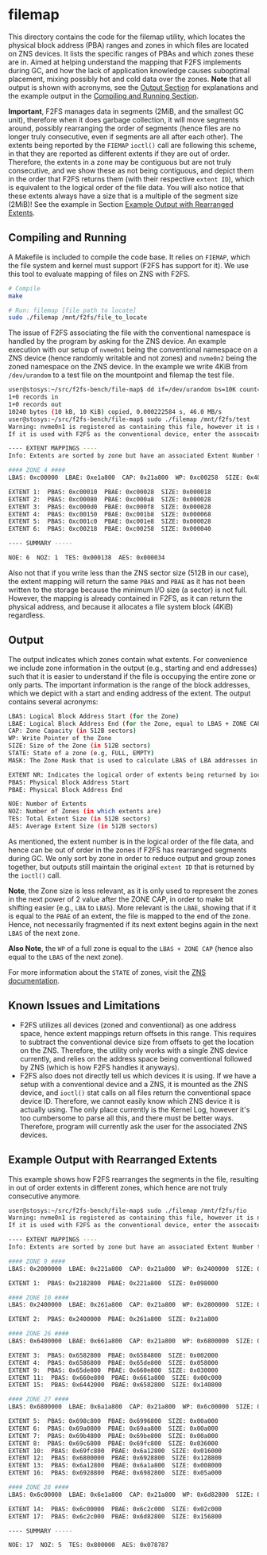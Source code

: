 # filemap

This directory contains the code for the filemap utility, which locates the physical block address (PBA) ranges and zones in which files are located on ZNS devices. It lists the specific ranges of PBAs and which zones these are in. Aimed at helping understand the mapping that F2FS implements during GC, and how the lack of application knowledge causes suboptimal placement, mixing possibly hot and cold data over the zones. **Note** that all output is shown with acronyms, see the [Output Section](https://github.com/nicktehrany/f2fs-bench/tree/master/file-map#output) for explanations and the example output in the [Compiling and Running Section](https://github.com/nicktehrany/f2fs-bench/tree/master/file-map#compiling-and-running).

**Important**, F2FS manages data in segments (2MiB, and the smallest GC unit), therefore when it does garbage collection, it will move segments around, possibly rearranging the order of segments (hence files are no longer truly consecutive, even if segments are all after each other). The extents being reported by the `FIEMAP` `ioctl()` call are following this scheme, in that they are reported as different extents if they are out of order. Therefore, the extents in a zone may be contiguous but are not truly consecutive, and we show these as not being contiguous, and depict them in the order that F2FS returns them (with their respective `extent ID`), which is equivalent to the logical order of the file data. You will also notice that these extents always have a size that is a multiple of the segment size (2MiB)! See the example in Section [Example Output with Rearranged Extents](https://github.com/nicktehrany/f2fs-bench/tree/master/file-map#example-output-with-rearranged-extents).

## Compiling and Running

A Makefile is included to compile the code base. It relies on `FIEMAP`, which the file system and kernel must support (F2FS has support for it). We use this tool to evaluate mapping of files on ZNS with F2FS.

```bash
# Compile
make

# Run: filemap [file path to locate]
sudo ./filemap /mnt/f2fs/file_to_locate
```

The issue of F2FS associating the file with the conventional namespace is handled by the program by asking for the ZNS device. An example execution with our setup of `nvme0n1` being the conventional namespace on a ZNS device (hence randomly writable and not zones) and `nvme0n2` being the zoned namespace on the ZNS device. In the example we write 4KiB from `/dev/urandom` to a test file on the mountpoint and filemap the test file.

```bash
user@stosys:~/src/f2fs-bench/file-map$ dd if=/dev/urandom bs=10K count=1 >> /mnt/f2fs/test
1+0 records in
1+0 records out
10240 bytes (10 kB, 10 KiB) copied, 0.000222584 s, 46.0 MB/s
user@stosys:~/src/f2fs-bench/file-map$ sudo ./filemap /mnt/f2fs/test
Warning: nvme0n1 is registered as containing this file, however it is not a ZNS.
If it is used with F2FS as the conventional device, enter the assocaited ZNS device name: nvme0n2

---- EXTENT MAPPINGS ----
Info: Extents are sorted by zone but have an associated Extent Number to indicate the logical order of file data.

#### ZONE 4 ####
LBAS: 0xc00000  LBAE: 0xe1a800  CAP: 0x21a800  WP: 0xc00258  SIZE: 0x400000  STATE: 0x20  MASK: 0xffc00000

EXTENT 1:  PBAS: 0xc00010  PBAE: 0xc00028  SIZE: 0x000018
EXTENT 2:  PBAS: 0xc00080  PBAE: 0xc000a8  SIZE: 0x000028
EXTENT 3:  PBAS: 0xc000d0  PBAE: 0xc000f8  SIZE: 0x000028
EXTENT 4:  PBAS: 0xc00150  PBAE: 0xc001b8  SIZE: 0x000068
EXTENT 5:  PBAS: 0xc001c0  PBAE: 0xc001e8  SIZE: 0x000028
EXTENT 6:  PBAS: 0xc00218  PBAE: 0xc00258  SIZE: 0x000040

---- SUMMARY -----

NOE: 6  NOZ: 1  TES: 0x000138  AES: 0x000034
```

Also not that if you write less than the ZNS sector size (512B in our case), the extent mapping will return the same `PBAS` and `PBAE` as it has not been written to the storage because the minimum I/O size (a sector) is not full. However, the mapping is already contained in F2FS, as it can return the physical address, and because it allocates a file system block (4KiB) regardless.

## Output

The output indicates which zones contain what extents. For convenience we include zone information in the output (e.g., starting and end addresses) such that it is easier to understand if the file is occupying the entire zone or only parts. The important information is the range of the block addresses, which we depict with a start and ending address of the extent. The output contains several acronyms:

```bash
LBAS: Logical Block Address Start (for the Zone)
LBAE: Logical Block Address End (for the Zone, equal to LBAS + ZONE CAP)
CAP: Zone Capacity (in 512B sectors)
WP: Write Pointer of the Zone
SIZE: Size of the Zone (in 512B sectors)
STATE: State of a zone (e.g, FULL, EMPTY)
MASK: The Zone Mask that is used to calculate LBAS of LBA addresses in a zone

EXTENT NR: Indicates the logical order of extents being returned by ioctl()
PBAS: Physical Block Address Start
PBAE: Physical Block Address End 

NOE: Number of Extents
NOZ: Number of Zones (in which extents are)
TES: Total Extent Size (in 512B sectors)
AES: Average Extent Size (in 512B sectors)
```

As mentioned, the extent number is in the logical order of the file data, and hence can be out of order in the zones if F2FS has rearranged segments during GC. We only sort by zone in order to reduce output and group zones together, but outputs still maintain the original `extent ID` that is returned by the `ioctl()` call.

**Note**, the Zone size is less relevant, as it is only used to represent the zones in the next power of 2 value after the ZONE CAP, in order to make bit shifting easier (e.g., `LBA` to `LBAS`). More relevant is the `LBAE`, showing that if it is equal to the `PBAE` of an extent, the file is mapped to the end of the zone. Hence, not necessarily fragmented if its next extent begins again in the next `LBAS` of the next zone. 

**Also Note**, the `WP` of a full zone is equal to the `LBAS + ZONE CAP` (hence also equal to the `LBAS` of the next zone).

For more information about the `STATE` of zones, visit the [ZNS documentation](https://zonedstorage.io/docs/linux/zbd-api#zone-condition).

## Known Issues and Limitations

- F2FS utilizes all devices (zoned and conventional) as one address space, hence extent mappings return offsets in this range. This requires to subtract the conventional device size from offsets to get the location on the ZNS. Therefore, the utility only works with a single ZNS device currently, and relies on the address space being conventional followed by ZNS (which is how F2FS handles it anyways). 
- F2FS also does not directly tell us which devices it is using. If we have a setup with a conventional device and a ZNS, it is mounted as the ZNS device, and `ioctl()` stat calls on all files return the conventional space device ID. Therefore, we cannot easily know which ZNS device it is actually using. The only place currently is the Kernel Log, however it's too cumbersome to parse all this, and there must be better ways. Therefore, program will currently ask the user for the associated ZNS devices.

## Example Output with Rearranged Extents

This example shows how F2FS rearranges the segments in the file, resulting in out of order extents in different zones, which hence are not truly consecutive anymore.

```bash
user@stosys:~/src/f2fs-bench/file-map$ sudo ./filemap /mnt/f2fs/fio
Warning: nvme0n1 is registered as containing this file, however it is not a ZNS.
If it is used with F2FS as the conventional device, enter the assocaited ZNS device name: nvme0n2

---- EXTENT MAPPINGS ----
Info: Extents are sorted by zone but have an associated Extent Number to indicate the logical order of file data.

#### ZONE 9 ####
LBAS: 0x2000000  LBAE: 0x221a800  CAP: 0x21a800  WP: 0x2400000  SIZE: 0x400000  STATE: 0xe0  MASK: 0xffc00000

EXTENT 1:  PBAS: 0x2182800  PBAE: 0x221a800  SIZE: 0x098000

#### ZONE 10 ####
LBAS: 0x2400000  LBAE: 0x261a800  CAP: 0x21a800  WP: 0x2800000  SIZE: 0x400000  STATE: 0xe0  MASK: 0xffc00000

EXTENT 2:  PBAS: 0x2400000  PBAE: 0x261a800  SIZE: 0x21a800

#### ZONE 26 ####
LBAS: 0x6400000  LBAE: 0x661a800  CAP: 0x21a800  WP: 0x6800000  SIZE: 0x400000  STATE: 0xe0  MASK: 0xffc00000

EXTENT 3:  PBAS: 0x6582800  PBAE: 0x6584800  SIZE: 0x002000
EXTENT 4:  PBAS: 0x6586800  PBAE: 0x65de800  SIZE: 0x058000
EXTENT 9:  PBAS: 0x65de800  PBAE: 0x660e800  SIZE: 0x030000
EXTENT 11:  PBAS: 0x660e800  PBAE: 0x661a800  SIZE: 0x00c000
EXTENT 15:  PBAS: 0x6442000  PBAE: 0x6582800  SIZE: 0x140800

#### ZONE 27 ####
LBAS: 0x6800000  LBAE: 0x6a1a800  CAP: 0x21a800  WP: 0x6c00000  SIZE: 0x400000  STATE: 0xe0  MASK: 0xffc00000

EXTENT 5:  PBAS: 0x698c800  PBAE: 0x6996800  SIZE: 0x00a000
EXTENT 6:  PBAS: 0x69a0800  PBAE: 0x69aa800  SIZE: 0x00a000
EXTENT 7:  PBAS: 0x69b4800  PBAE: 0x69be800  SIZE: 0x00a000
EXTENT 8:  PBAS: 0x69c6800  PBAE: 0x69fc800  SIZE: 0x036000
EXTENT 10:  PBAS: 0x69fc800  PBAE: 0x6a12800  SIZE: 0x016000
EXTENT 12:  PBAS: 0x6800000  PBAE: 0x6928800  SIZE: 0x128800
EXTENT 13:  PBAS: 0x6a12800  PBAE: 0x6a1a800  SIZE: 0x008000
EXTENT 16:  PBAS: 0x6928800  PBAE: 0x6982800  SIZE: 0x05a000

#### ZONE 28 ####
LBAS: 0x6c00000  LBAE: 0x6e1a800  CAP: 0x21a800  WP: 0x6d82800  SIZE: 0x400000  STATE: 0x20  MASK: 0xffc00000

EXTENT 14:  PBAS: 0x6c00000  PBAE: 0x6c2c000  SIZE: 0x02c000
EXTENT 17:  PBAS: 0x6c2c000  PBAE: 0x6d82800  SIZE: 0x156800

---- SUMMARY -----

NOE: 17  NOZ: 5  TES: 0x800000  AES: 0x078787
```

